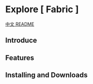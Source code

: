 # Explore [ Fabric ]
[中文 README](https://github.com/IntoSky0405/Explore-Modpack)
## Introduce
## Features
## Installing and Downloads
